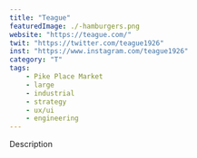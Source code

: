 ```yaml
---
title: "Teague"
featuredImage: ./-hamburgers.png
website: "https://teague.com/"
twit: "https://twitter.com/teague1926"
inst: "https://www.instagram.com/teague1926"
category: "T"
tags:
    - Pike Place Market
    - large
    - industrial
    - strategy
    - ux/ui
    - engineering
---
```


Description
